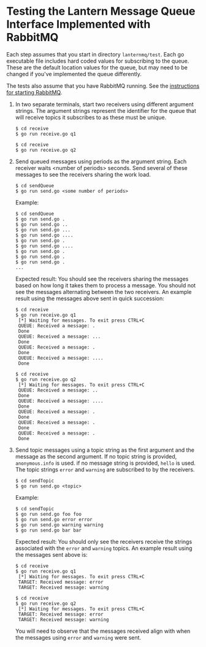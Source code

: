# Testing the Lantern Message Queue Interface Implemented with RabbitMQ

Each step assumes that you start in directory `lanternmq/test`. Each go executable file includes hard coded values for subscribing to the queue. These are the default location values for the queue, but may need to be changed if you've implemented the queue differently.

The tests also assume that you have RabbitMQ running. See the [instructions for starting RabbitMQ](../../README.md#rabbitmq).

1. In two separate terminals, start two receivers using different argument strings.
   The argument strings represent the identifier for the queue that will receive topics it subscribes to as these must be unique.
   ```
   $ cd receive
   $ go run receive.go q1
   ```
   ```
   $ cd receive
   $ go run receive.go q2
   ```
1. Send queued messages using periods as the argument string. Each receiver waits \<number of periods\> seconds. Send several of these messages to see the receivers sharing the work load.
   ```
   $ cd sendQueue
   $ go run send.go <some number of periods>
   ```

   Example:

   ```
   $ cd sendQueue
   $ go run send.go .
   $ go run send.go ..
   $ go run send.go ...
   $ go run send.go ....
   $ go run send.go .
   $ go run send.go ....
   $ go run send.go .
   $ go run send.go .
   $ go run send.go .
   ...
   ```

   Expected result: You should see the receivers sharing the messages based on how long it takes them to process a message. You should not see the messages alternating between the two receivers. An example result using the messages above sent in quick succession:

   ```
   $ cd receive
   $ go run receive.go q1
    [*] Waiting for messages. To exit press CTRL+C
    QUEUE: Received a message: .
    Done
    QUEUE: Received a message: ...
    Done
    QUEUE: Received a message: .
    Done
    QUEUE: Received a message: ....
    Done
   ``` 

   ```
   $ cd receive
   $ go run receive.go q2
    [*] Waiting for messages. To exit press CTRL+C
    QUEUE: Received a message: ..
    Done
    QUEUE: Received a message: ....
    Done
    QUEUE: Received a message: .
    Done
    QUEUE: Received a message: .
    Done
    QUEUE: Received a message: .
    Done
   ```

1. Send topic messages using a topic string as the first argument and the message as the second argument. If no topic string is provided, `anonymous.info` is used. if no message string is provided, `hello` is used. The topic strings `error` and `warning` are subscribed to by the receivers.

   ```
   $ cd sendTopic
   $ go run send.go <topic>
   ```

   Example:

   ```
   $ cd sendTopic
   $ go run send.go foo foo
   $ go run send.go error error
   $ go run send.go warning warning
   $ go run send.go bar bar
   ```

   Expected result: You should only see the receivers receive the strings associated with the `error` and `warning` topics. An example result using the messages sent above is:


   ```
   $ cd receive
   $ go run receive.go q1
    [*] Waiting for messages. To exit press CTRL+C
    TARGET: Received message: error
    TARGET: Received message: warning
   ``` 

   ```
   $ cd receive
   $ go run receive.go q2
    [*] Waiting for messages. To exit press CTRL+C
    TARGET: Received message: error
    TARGET: Received message: warning
   ```

   You will need to observe that the messages received align with when the messages using `error` and `warning` were sent.